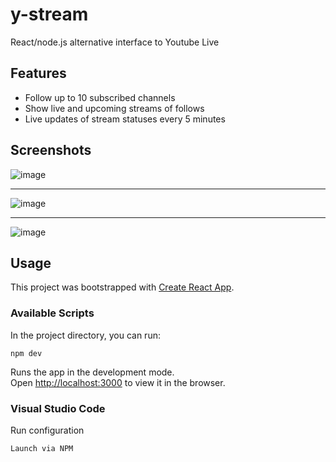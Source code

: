 # y-stream

React/node.js alternative interface to Youtube Live

## Features

- Follow up to 10 subscribed channels
- Show live and upcoming streams of follows
- Live updates of stream statuses every 5 minutes



## Screenshots

![image](https://user-images.githubusercontent.com/27314018/131811207-fd9f3da8-5dc2-458a-b583-121a61ffbae2.png)
___ 
![image](https://user-images.githubusercontent.com/27314018/131811258-d8051e5c-cf56-4b2b-82b4-b47b46eeed91.png)
___ 
![image](https://user-images.githubusercontent.com/27314018/131811324-6eee612d-78d8-4ab6-b5b8-9d9d97380893.png)


## Usage

This project was bootstrapped with [Create React App](https://github.com/facebook/create-react-app).

### Available Scripts

In the project directory, you can run:

```
npm dev
```

Runs the app in the development mode.\
Open [http://localhost:3000](http://localhost:3000) to view it in the browser.

### Visual Studio Code

Run configuration 
```
Launch via NPM
```




